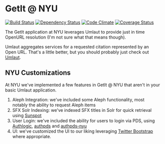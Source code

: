 # GetIt @ NYU

[![Build Status](https://travis-ci.org/NYULibraries/getit.png?branch=master)](https://travis-ci.org/NYULibraries/getit)
[![Dependency Status](https://gemnasium.com/NYULibraries/getit.png)](https://gemnasium.com/NYULibraries/getit)
[![Code Climate](https://codeclimate.com/github/NYULibraries/getit.png)](https://codeclimate.com/github/NYULibraries/getit)
[![Coverage Status](https://coveralls.io/repos/NYULibraries/getit/badge.png?branch=master)](https://coveralls.io/r/NYULibraries/getit)

The GetIt application at NYU leverages Umlaut to provide just in time OpenURL resolution (I'm not sure what that means though).

Umlaut aggregates services for a requested citation represented by an Open URL.  That's a little better, but you should probably
just check out [Umlaut](http://github.com/team-umlaut/umlaut).

## NYU Customizations
At NYU we've implemented a few features in GetIt @ NYU that aren't in your basic Umlaut application.

1. Aleph Integration: we've included some Aleph functionality, most notably the ability to request Aleph items
2. SFX Solr Indexing: we've indexed SFX titles in Solr for quick retrieval using [Sunspot](http://sunspot.github.com/)
3. User Login: we've included the ability for users to login via PDS, using [Authlogic](http://github.com/binarylogic/authlogic), [authpds](http://github.com/scotdalton/authpds) and [authpds-nyu](http://github.com/scotdalton/authpds)
4. UI: we've customized the UI to our liking leveraging [Twitter Bootstrap](http://twitter.github.com/bootstrap) where appropriate.